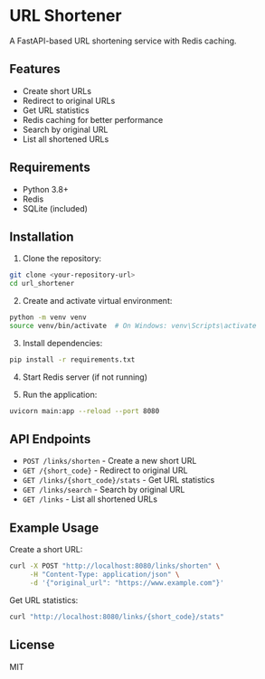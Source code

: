 # URL Shortener

A FastAPI-based URL shortening service with Redis caching.

## Features

- Create short URLs
- Redirect to original URLs
- Get URL statistics
- Redis caching for better performance
- Search by original URL
- List all shortened URLs

## Requirements

- Python 3.8+
- Redis
- SQLite (included)

## Installation

1. Clone the repository:
```bash
git clone <your-repository-url>
cd url_shortener
```

2. Create and activate virtual environment:
```bash
python -m venv venv
source venv/bin/activate  # On Windows: venv\Scripts\activate
```

3. Install dependencies:
```bash
pip install -r requirements.txt
```

4. Start Redis server (if not running)

5. Run the application:
```bash
uvicorn main:app --reload --port 8080
```

## API Endpoints

- `POST /links/shorten` - Create a new short URL
- `GET /{short_code}` - Redirect to original URL
- `GET /links/{short_code}/stats` - Get URL statistics
- `GET /links/search` - Search by original URL
- `GET /links` - List all shortened URLs

## Example Usage

Create a short URL:
```bash
curl -X POST "http://localhost:8080/links/shorten" \
     -H "Content-Type: application/json" \
     -d '{"original_url": "https://www.example.com"}'
```

Get URL statistics:
```bash
curl "http://localhost:8080/links/{short_code}/stats"
```

## License

MIT 